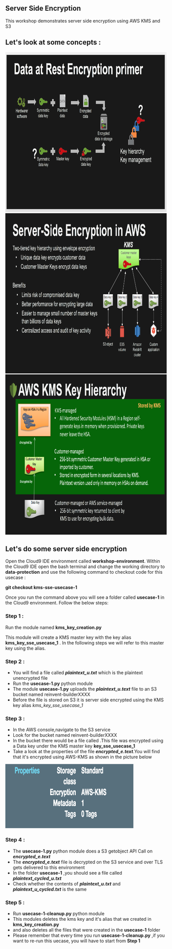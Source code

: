 ## Server Side Encryption 

This workshop demonstrates server side encryption using AWS KMS and S3

## Let's look at some concepts :

<a><img src="images/data-at-rest-encryption-primer.png" width="700" height="500"></a><br>
<a><img src="images/server-side-encryption-in-aws.png" width="700" height="500"></a><br>
<a><img src="images/aws-kms-key-hierarchy.png" width="700" height="500"></a><br>

## Let's do some server side encryption

Open the Cloud9 IDE environment called **workshop-environment**. Within the Cloud9 IDE open the bash terminal and change the working directory to **data-protection** and use the following command to checkout code for this usecase :

**git checkout kms-sse-usecase-1**

Once you run the command above you will see a folder called **usecase-1** in the Cloud9 environment. Follow the below steps:

### Step 1 :

Run the module named **kms_key_creation.py**

This module will create a KMS master key with the key alias **kms_key_sse_usecase_1** . In the following steps we will refer to this
master key using the alias.

### Step 2 :

* You will find a file called ***plaintext_u.txt*** which is the plaintext unencrypted file
* Run the **usecase-1.py** python module
* The module **usecase-1.py** uploads the ***plaintext_u.text*** file to an S3 bucket named reinvent-builderXXXX 
* Before the file is stored on S3 it is server side encrypted using the KMS key alias *kms_key_sse_usecase_1*

### Step 3 :

* In the AWS console,navigate to the S3 service
* Look for the bucket named reinvent-builderXXXX
* In the bucket there would be a file called    .This file was encrypted using a Data key under the KMS master key **key_sse_usecase_1**
* Take a look at the properties of the file ***encrypted_e.text***.You will find that it's encrypted using AWS-KMS as shown in the picture below

<a><img src="images/in-aws-console-sse.png" width="400" height="200"></a><br>

### Step 4 :

* The **usecase-1.py** python module does a S3 getobject API Call on ***encrypted_e.text***
* The ***encrypted_e.text*** file is decrypted on the S3 service and over TLS gets delivered to this environment
* In the folder **usecase-1** ,you should see a file called ***plaintext_cycled_u.txt*** 
* Check whether the contents of ***plaintext_u.txt*** and ***plaintext_u_cycled.txt*** is the same 

### Step 5 :

* Run **usecase-1-cleanup.py** python module 
* This modules deletes the kms key and it's alias that we created in **kms_key_creation.py**
* and also deletes all the files that were created in the **usecase-1** folder
* Please remember that every time you run **usecase-1-cleanup.py** ,if you want to re-run this uecase,
  you will have to start from **Step 1**